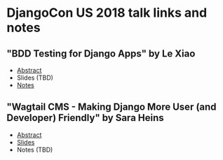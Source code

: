 # DjangoCon US 2018 talk links and notes

## "BDD Testing for Django Apps" by Le Xiao

* [Abstract](https://2018.djangocon.us/talk/bdd-behavior-driven-development-testing/)
* Slides (TBD)
* [Notes](./bdd-testing-for-django-apps.md)

## "Wagtail CMS - Making Django More User (and Developer) Friendly" by Sara Heins

* [Abstract](https://2018.djangocon.us/talk/wagtail-cms-making-django-more-user-and/)
* [Slides](https://sheins.github.io/wagtail/assets/player/KeynoteDHTMLPlayer.html)
* Notes (TBD)

